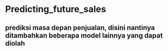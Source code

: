 # Predicting_future_sales

## prediksi masa depan penjualan, disini nantinya ditambahkan beberapa model lainnya yang dapat diolah
